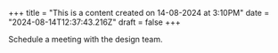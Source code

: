 +++
title = "This is a content created on 14-08-2024 at 3:10PM"
date = "2024-08-14T12:37:43.216Z"
draft = false
+++

  Schedule a meeting with the design team.
        